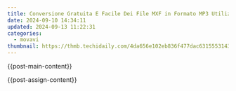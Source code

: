 ```yaml
---
title: Conversione Gratuita E Facile Dei File MXF in Formato MP3 Utilizzando L'app Web Di Movavi
date: 2024-09-10 14:34:11
updated: 2024-09-13 11:22:31
categories:
  - movavi
thumbnail: https://thmb.techidaily.com/4da656e102eb836f477dac6315553143e22711c5810091f927c907ee973d4983.jpg
---
```


{{post-main-content}}

<ins class="adsbygoogle"
     style="display:block"
     data-ad-format="autorelaxed"
     data-ad-client="ca-pub-7571918770474297"
     data-ad-slot="1223367746"></ins>

{{post-assign-content}}

<ins class="adsbygoogle"
     style="display:block"
     data-ad-client="ca-pub-7571918770474297"
     data-ad-slot="8358498916"
     data-ad-format="auto"
     data-full-width-responsive="true"></ins>
